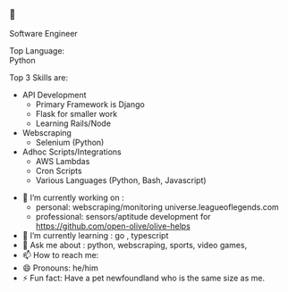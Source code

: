 ### 🤔


Software Engineer

Top Language:  
    Python  

Top 3 Skills are:   
- API Development   
    - Primary Framework is Django
    - Flask for smaller work
    - Learning Rails/Node
- Webscraping  
    - Selenium (Python)
- Adhoc Scripts/Integrations   
    - AWS Lambdas
    - Cron Scripts
    - Various Languages (Python, Bash, Javascript)

<!--
**preston-scibek/preston-scibek** is a ✨ _special_ ✨ repository because its `README.md` (this file) appears on your GitHub profile.

Here are some ideas to get you started:
- 👯 I’m looking to collaborate on ...
- 🤔 I’m looking for help with : 
-->
- 🔭 I’m currently working on : 
    - personal: webscraping/monitoring universe.leagueoflegends.com
    - professional: sensors/aptitude development for https://github.com/open-olive/olive-helps
- 🌱 I’m currently learning : go , typescript
- 💬 Ask me about : python, webscraping, sports, video games, 
- 📫 How to reach me: 
- 😄 Pronouns: he/him
- ⚡ Fun fact: Have a pet newfoundland who is the same size as me.

